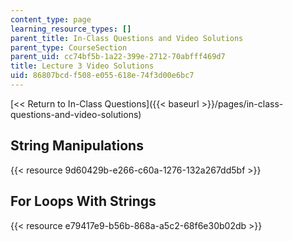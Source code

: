 ```yaml
---
content_type: page
learning_resource_types: []
parent_title: In-Class Questions and Video Solutions
parent_type: CourseSection
parent_uid: cc74bf5b-1a22-399e-2712-70abfff469d7
title: Lecture 3 Video Solutions
uid: 86807bcd-f508-e055-618e-74f3d00e6bc7
---
```


[\<\< Return to In-Class Questions]({{< baseurl >}}/pages/in-class-questions-and-video-solutions)

String Manipulations
--------------------

{{< resource 9d60429b-e266-c60a-1276-132a267dd5bf >}}

For Loops With Strings
----------------------

{{< resource e79417e9-b56b-868a-a5c2-68f6e30b02db >}}